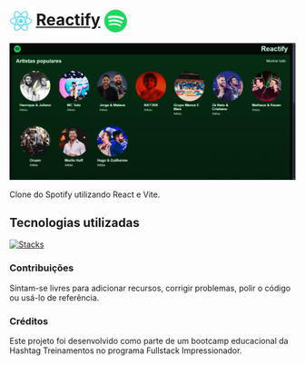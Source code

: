 # <img align="center" alt="React" height="40" width="40" src="https://raw.githubusercontent.com/devicons/devicon/master/icons/react/react-original.svg"> [Reactify](https://reactify-pztc.onrender.com/) <img align="center" alt="Spotify" height="40" width="40" src="misc/icons/spotify-logo.svg">

![Snapshot](/misc/images/Snapshot.png "Project Snapshot")

Clone do Spotify utilizando React e Vite.

## Tecnologias utilizadas
[![Stacks](https://skillicons.dev/icons?i=html,css,javascript,react,nodejs,vite,npm)](https://skillicons.dev)

### Contribuições

Sintam-se livres para adicionar recursos, corrigir problemas, polir o código ou usá-lo de referência.

### Créditos

Este projeto foi desenvolvido como parte de um bootcamp educacional da Hashtag Treinamentos no programa Fullstack Impressionador. 
